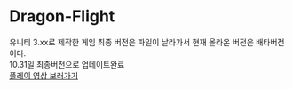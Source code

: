 # Dragon-Flight
유니티 3.xx로 제작한 게임
최종 버전은 파일이 날라가서 현재 올라온 버전은
배타버전이다.<br>
10.31일 최종버전으로 업데이트완료<br>
<a href="https://www.instagram.com/reel/C4esEHXPqqd/?igsh=ZDRweXVhMDJjamc0" target="_blank">플레이 영상 보러가기</a>
